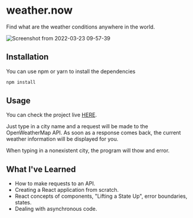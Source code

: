 # weather.now

Find what are the weather conditions anywhere in the world.

![Screenshot from 2022-03-23 09-57-39](https://user-images.githubusercontent.com/85142222/159718914-13ea1086-02b6-4624-ac80-b71a106bb1be.png)

## Installation
You can use npm or yarn to install the dependencies

```bash
npm install
```

## Usage

You can check the project live [HERE](https://jbiers.github.io/weather-now/).

Just type in a city name and a request will be made to the OpenWeatherMap API. As soon as a response comes back, the current weather information will be displayed for you.

When typing in a nonexistent city, the program will thow and error.

## What I've Learned
- How to make requests to an API.
- Creating a React application from scratch.
- React concepts of components, "Lifting a State Up", error boundaries, states.
- Dealing with asynchronous code.
